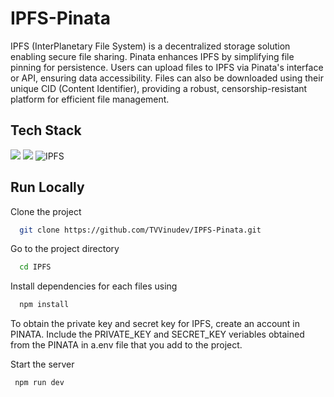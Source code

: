 
# IPFS-Pinata 


IPFS (InterPlanetary File System) is a decentralized storage solution enabling secure file sharing. Pinata enhances IPFS by simplifying file pinning for persistence. Users can upload files to IPFS via Pinata's interface or API, ensuring data accessibility. Files can also be downloaded using their unique CID (Content Identifier), providing a robust, censorship-resistant platform for efficient file management.




## Tech Stack


![](https://img.shields.io/badge/React-informational?style=flat&logo=React&color=4CAF50)
![](https://img.shields.io/badge/TailwindCSS-informational?style=flat&logo=TailwindCSS&color=00BFFF)
![IPFS](https://img.shields.io/badge/IPFS-blue?style=flat&logo=IPFS&logoColor=white)


## Run Locally

Clone the project

```bash
  git clone https://github.com/TVVinudev/IPFS-Pinata.git
```

Go to the project directory 

```bash
  cd IPFS
```

Install dependencies for each files using

```bash
  npm install
```

To obtain the private key and secret key for IPFS, create an account in PINATA. Include the PRIVATE_KEY and SECRET_KEY veriables obtained from the PINATA in a.env file that you add to the project. 

Start the server

```bash
 npm run dev
```

